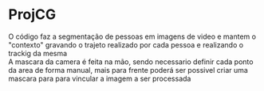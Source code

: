 # ProjCG
O código faz a segmentação de pessoas em imagens de video e mantem o "contexto" gravando o trajeto realizado por cada pessoa e realizando o trackig da mesma
<br>
A mascara da camera é feita na mão, sendo necessario definir cada ponto da area de forma manual, mais para frente poderá ser possivel criar uma mascara para para vincular a imagem a ser processada
